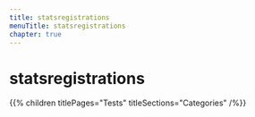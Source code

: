 ```yaml
---
title: statsregistrations
menuTitle: statsregistrations
chapter: true
---
```


# statsregistrations

{{% children titlePages="Tests" titleSections="Categories" /%}}
